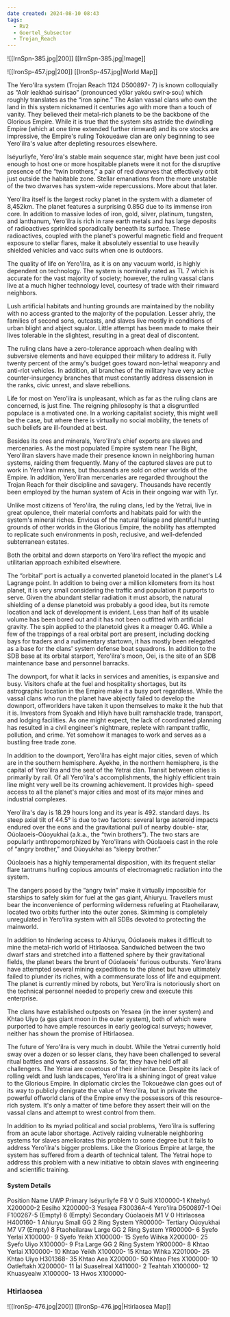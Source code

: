 ```yaml
---
date created: 2024-08-10 08:43
tags:
  - RV2
  - Goertel_Subsector
  - Trojan_Reach
---
```


![[IrnSpn-385.jpg|200]]
[[IrnSpn-385.jpg|Image]]

![[IronSp-457.jpg|200]]
[[IronSp-457.jpg|World Map]]

The Yero'ilra system (Trojan Reach 1124 D500897- 7) is known colloquially as “Aolr ieakhaó suirisao” (pronounced yōlər yakóu swír·ə·sou) which roughly translates as the “iron spine.” The Aslan vassal clans who own the land in this system nicknamed it centuries ago with more than a touch of vanity. They believed their metal-rich planets to be the backbone of the Glorious Empire. While it is true that the system sits astride the dwindling Empire (which at one time extended further rimward) and its ore stocks are impressive, the Empire's ruling Tokoueáwe clan are only beginning to see Yero'ilra's value after depleting resources elsewhere.

Iséyurliyfe, Yero'ilra's stable main sequence star, might have been just cool enough to host one or more hospitable planets were it not for the disruptive presence of the “twin brothers,” a pair of red dwarves that effectively orbit just outside the habitable zone. Stellar emanations from the more unstable of the two dwarves has system-wide repercussions. More about that later.

Yero'ilra itself is the largest rocky planet in the system with a diameter of 8,452km. The planet features a surprising 0.85G due to its immense iron core. In addition to massive lodes of iron, gold, silver, platinum, tungsten, and lanthanum, Yero'ilra is rich in rare earth metals and has large deposits of radioactives sprinkled sporadically beneath its surface. These radioactives, coupled with the planet's powerful magnetic field and frequent exposure to stellar flares, make it absolutely essential to use heavily shielded vehicles and vacc suits when one is outdoors.

The quality of life on Yero'ilra, as it is on any vacuum world, is highly dependent on technology. The system is nominally rated as TL 7 which is accurate for the vast majority of society; however, the ruling vassal clans live at a much higher technology level, courtesy of trade with their rimward neighbors.

Lush artificial habitats and hunting grounds are maintained by the nobility with no access granted to the majority of the population. Lesser ahriy, the families of second sons, outcasts, and slaves live mostly in conditions of urban blight and abject squalor. Little attempt has been made to make their lives tolerable in the slightest, resulting in a great deal of discontent.

The ruling clans have a zero-tolerance approach when dealing with subversive elements and have equipped their military to address it. Fully twenty percent of the army's budget goes toward non-lethal weaponry and anti-riot vehicles. In addition, all branches of the military have very active counter-insurgency branches that must constantly address dissension in the ranks, civic unrest, and slave rebellions.

Life for most on Yero'ilra is unpleasant, which as far as the ruling clans are concerned, is just fine. The reigning philosophy is that a disgruntled populace is a motivated one. In a working capitalist society, this might well be the case, but where there is virtually no social mobility, the tenets of such beliefs are ill-founded at best.

Besides its ores and minerals, Yero'ilra's chief exports are slaves and mercenaries. As the most populated Empire system near The Bight, Yero'ilran slavers have made their presence known in neighboring human systems, raiding them frequently. Many of the captured slaves are put to work in Yero'ilran mines, but thousands are sold on other worlds of the Empire. In addition, Yero'ilran mercenaries are regarded throughout the Trojan Reach for their discipline and savagery. Thousands have recently been employed by the human system of Acis in their ongoing war with Tyr.

Unlike most citizens of Yero'ilra, the ruling clans, led by the Yetrai, live in great opulence, their material comforts and habitats paid for with the system's mineral riches. Envious of the natural foliage and plentiful hunting grounds of other worlds in the Glorious Empire, the nobility has attempted to replicate such environments in posh, reclusive, and well-defended subterranean estates.

Both the orbital and down starports on Yero'ilra reflect the myopic and utilitarian approach exhibited elsewhere.

The “orbital” port is actually a converted planetoid located in the planet's L4 Lagrange point. In addition to being over a million kilometers from its host planet, it is very small considering the traffic and population it purports to serve. Given the abundant stellar radiation it must absorb, the natural shielding of a dense planetoid was probably a good idea, but its remote location and lack of development is evident. Less than half of its usable volume has been bored out and it has not been outfitted with artificial gravity. The spin applied to the planetoid gives it a meager 0.4G. While a few of the trappings of a real orbital port are present, including docking bays for traders and a rudimentary startown, it has mostly been relegated as a base for the clans' system defense boat squadrons. In addition to the SDB base at its orbital starport, Yero'ilra's moon, Oei, is the site of an SDB maintenance base and personnel barracks.

The downport, for what it lacks in services and amenities, is expansive and busy. Visitors chafe at the fuel and hospitality shortages, but its astrographic location in the Empire make it a busy port regardless. While the vassal clans who run the planet have abjectly failed to develop the downport, offworlders have taken it upon themselves to make it the hub that it is. Investors from Syoakh and Hliyh have built ramshackle trade, transport, and lodging facilities. As one might expect, the lack of coordinated planning has resulted in a civil engineer's nightmare, replete with rampant traffic, pollution, and crime. Yet somehow it manages to work and serves as a bustling free trade zone.

In addition to the downport, Yero'ilra has eight major cities, seven of which are in the southern hemisphere. Ayekhe, in the northern hemisphere, is the capital of Yero'ilra and the seat of the Yetrai clan. Transit between cities is primarily by rail. Of all Yero'ilra's accomplishments, the highly efficient train line might very well be its crowning achievement. It provides high- speed access to all the planet's major cities and most of its major mines and industrial complexes.

Yero'ilra's day is 18.29 hours long and its year is 492. standard days. Its steep axial tilt of 44.5° is due to two factors: several large asteroid impacts endured over the eons and the gravitational pull of nearby double- star, Oúolaoeis-Oúoyukhai (a.k.a., the “twin brothers”). The two stars are popularly anthropomorphized by Yero'ilrans with Oúolaoeis cast in the role of “angry brother,” and Oúoyukhai as “sleepy brother.”

Oúolaoeis has a highly temperamental disposition, with its frequent stellar flare tantrums hurling copious amounts of electromagnetic radiation into the system.

The dangers posed by the “angry twin” make it virtually impossible for starships to safely skim for fuel at the gas giant, Ahiuryu. Travellers must bear the inconvenience of performing wilderness refueling at Ftaoheilaraw, located two orbits further into the outer zones. Skimming is completely unregulated in Yero'ilra system with all SDBs devoted to protecting the mainworld.

In addition to hindering access to Ahiuryu, Oúolaoeis makes it difficult to mine the metal-rich world of Htirlaosea. Sandwiched between the two dwarf stars and stretched into a flattened sphere by their gravitational fields, the planet bears the brunt of Oúolaoeis' furious outbursts. Yero'ilrans have attempted several mining expeditions to the planet but have ultimately failed to plunder its riches, with a commensurate loss of life and equipment. The planet is currently mined by robots, but Yero'ilra is notoriously short on the technical personnel needed to properly crew and execute this enterprise.

The clans have established outposts on Yesaea (in the inner system) and Khtao Uiyo (a gas giant moon in the outer system), both of which were purported to have ample resources in early geological surveys; however, neither has shown the promise of Htirlaosea.

The future of Yero'ilra is very much in doubt. While the Yetrai currently hold sway over a dozen or so lesser clans, they have been challenged to several ritual battles and wars of assassins. So far, they have held off all challengers. The Yetrai are covetous of their inheritance. Despite its lack of rolling veldt and lush landscapes, Yero'ilra is a shining ingot of great value to the Glorious Empire. In diplomatic circles the Tokoueáwe clan goes out of its way to publicly denigrate the value of Yero'ilra, but in private the powerful offworld clans of the Empire envy the possessors of this resource-rich system. It's only a matter of time before they assert their will on the vassal clans and attempt to wrest control from them.

In addition to its myriad political and social problems, Yero'ilra is suffering from an acute labor shortage. Actively raiding vulnerable neighboring systems for slaves ameliorates this problem to some degree but it fails to address Yero'ilra's bigger problems. Like the Glorious Empire at large, the system has suffered from a dearth of technical talent. The Yetrai hope to address this problem with a new initiative to obtain slaves with engineering and scientific training.

#### System Details

Position Name UWP Primary Iséyurliyfe F8 V 0 Suiti X100000-1 Khtehyó X200000-2 Eesiho X200000-3 Yesaea F30036A-4 Yero'ilra D500897-1 Oei F100267-5 (Empty)
6 (Empty)
Secondary Oúolaoeis M1 V 0 Htirlaosea H400160- 1 Ahiuryu Small GG 2 Ring System YR00000- Tertiary Oúoyukhai M7 V7 (Empty)
8 Ftaoheilaraw Large GG 2 Ring System YR00000- 6 Syefo Yerlai X100000- 9 Syefo Yeikh X100000- 15 Syefo Wihka X200000- 25 Syefo Uiyo X100000- 9 Fta Large GG 2 Ring System YR00000- 8 Khtao Yerlai X100000- 10 Khtao Yeikh X100000- 15 Khtao Wihka X201000- 25 Khtao Uiyo H301368- 35 Khtao Aea X200000- 50 Khtao Ftes X100000- 10 Oatleftakh X200000- 11 Íal Suaselreal X411000- 2 Teahtah X100000- 12 Khuasyeaiw X100000- 13 Hwos X100000-

### Htirlaosea

![[IronSp-476.jpg|200]]
[[IronSp-476.jpg|Htirlaosea Map]]
